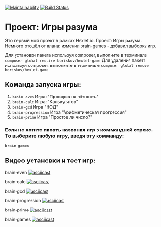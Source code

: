 [![Maintainability](https://api.codeclimate.com/v1/badges/131a0b4a3b14bc576eec/maintainability)](https://codeclimate.com/github/BorisKovFG/php-project-lvl1/maintainability)
[![Build Status](https://travis-ci.com/BorisKovFG/php-project-lvl1.svg?branch=master)](https://travis-ci.com/BorisKovFG/php-project-lvl1)

# Проект: Игры разума

Это первый мой проект в рамках Hexlet.io. Проект: Игры разума. Немного отошёл от плана: изменил brain-games - добавил выборку игр.

Для установки пакета используя composer, выполните в терминале  `composer global require boriskov/hexlet-game`
Для удаления пакета используя composer, выполните в терминале  `composer global remove boriskov/hexlet-game`

## Команда запуска игры:

1. `brain-even` Игра: "Проверка на чётность"
2. `brain-calc` Игра: "Калькулятор"
3. `brain-gcd` Игра "НОД"
4. `brain-progression` Игра "Арифметическая прогрессия"
5. `brain-prime` Игра "Простое ли число?"

### Если не хотите писать названия игр в коммандной строке. То выберите любую игру, введя эту комманду:
`brain-games` 

## Видео установки и тест игр:

brain-even
[![asciicast](https://asciinema.org/a/347382.svg)](https://asciinema.org/a/347382)

brain-calc
[![asciicast](https://asciinema.org/a/347381.svg)](https://asciinema.org/a/347381)

brain-gcd
[![asciicast](https://asciinema.org/a/347393.svg)](https://asciinema.org/a/347393)

brain-progression
[![asciicast](https://asciinema.org/a/347395.svg)](https://asciinema.org/a/347395)

brain-prime
[![asciicast](https://asciinema.org/a/347394.svg)](https://asciinema.org/a/347394)

brain-games 
[![asciicast](https://asciinema.org/a/334721.svg)](https://asciinema.org/a/334721)
